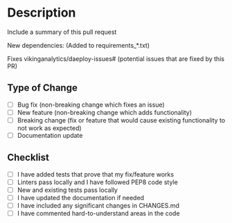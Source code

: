 # Description

Include a summary of this pull request

New dependencies: (Added to requirements_*.txt)

Fixes vikinganalytics/daeploy-issues# (potential issues that are fixed by this PR)

## Type of Change

- [ ] Bug fix (non-breaking change which fixes an issue)
- [ ] New feature (non-breaking change which adds functionality)
- [ ] Breaking change (fix or feature that would cause existing functionality to not work as expected)
- [ ] Documentation update

## Checklist

- [ ] I have added tests that prove that my fix/feature works
- [ ] Linters pass locally and I have followed PEP8 code style
- [ ] New and existing tests pass locally
- [ ] I have updated the documentation if needed
- [ ] I have included any significant changes in CHANGES.md
- [ ] I have commented hard-to-understand areas in the code
